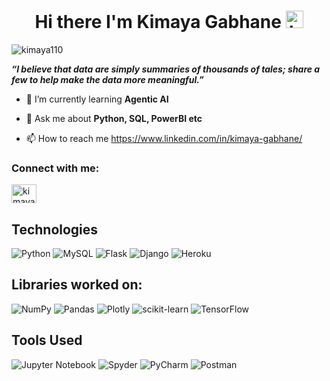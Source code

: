 **<h1 align="center">Hi there I'm Kimaya Gabhane** <img src="https://user-images.githubusercontent.com/1303154/88677602-1635ba80-d120-11ea-84d8-d263ba5fc3c0.gif" width="28px" height="28px" alt="hi"></h1>

<p align="left"> <img src="https://komarev.com/ghpvc/?username=kimaya110&label=Profile%20views&color=0e75b6&style=flat" alt="kimaya110" /> </p>

**_<p>“I believe that data are simply summaries of thousands of tales; share a few to help make the data more meaningful.”<p>_**

  

- 🌱 I’m currently learning **Agentic AI**

- 💬 Ask me about **Python, SQL, PowerBI etc**

- 📫 How to reach me https://www.linkedin.com/in/kimaya-gabhane/
  
<!--

- 🧑‍💻 My Portfolio Website https://gauravchandramasiwal.github.io/portfolio.site/
- 🔭 I’m currently working on **AI, Python, LLMS, RAG, Prompt Engineering, Machine Learning**

- 👯 I’m looking to collaborate on **open-source projects**


- 🤝 I’m looking for help with **open-sourcing on GitHub**

- 👨‍💻 All of my projects are available at [https://github.com/kimaya110](https://github.com/kimaya110)

- 📫 How to reach me **Gmail-kimayagabhane1@gmail.com, Twitter- @gabhanekimaya**

- ⚡ Fun fact **I spend almost 3 hours listening to songs, and 1-hour dancing**
-->


<h3 align="left">Connect with me:</h3>
<p align="left">
<a href="https://linkedin.com/in/kimaya-gabhane" target="blank"><img align="center" src="https://raw.githubusercontent.com/rahuldkjain/github-profile-readme-generator/master/src/images/icons/Social/linked-in-alt.svg" alt="kimaya-gabhane" height="30" width="40" /></a>
</p>

<!--
<a href="https://twitter.com/@gabhanekimaya" target="blank"><img align="center" src="https://raw.githubusercontent.com/rahuldkjain/github-profile-readme-generator/master/src/images/icons/Social/twitter.svg" alt="@gabhanekimaya" height="30" width="40" /></a>
<a href="https://kaggle.com/kimayagabhane" target="blank"><img align="center" src="https://raw.githubusercontent.com/rahuldkjain/github-profile-readme-generator/master/src/images/icons/Social/kaggle.svg" alt="kimayagabhane" height="30" width="40" /></a>
<a href="https://www.hackerrank.com/kimayagabhane1?hr_r=1" target="blank"><img align="center" src="https://raw.githubusercontent.com/rahuldkjain/github-profile-readme-generator/master/src/images/icons/Social/hackerrank.svg" alt="kimayagabhane1?hr_r=1" height="30" width="40" /></a>
<a href="https://www.hackerearth.com/@kimayagabhane1" target="blank"><img align="center" src="https://raw.githubusercontent.com/rahuldkjain/github-profile-readme-generator/master/src/images/icons/Social/hackerearth.svg" alt="@kimayagabhane1" height="30" width="40" /></a>
<a href="https://auth.geeksforgeeks.org/user/kimayagabhane1/practice" target="blank"><img align="center" src="https://raw.githubusercontent.com/rahuldkjain/github-profile-readme-generator/master/src/images/icons/Social/geeks-for-geeks.svg" alt="kimayagabhane1/practice" height="30" width="40" /></a>
</p>
-->

## Technologies 
![Python](https://img.shields.io/badge/python-3670A0?style=for-the-badge&logo=python&logoColor=ffdd54)
![MySQL](https://img.shields.io/badge/mysql-%2300f.svg?style=for-the-badge&logo=mysql&logoColor=white)
![Flask](https://img.shields.io/badge/flask-%23000.svg?style=for-the-badge&logo=flask&logoColor=white)
![Django](https://img.shields.io/badge/django-%23092E20.svg?style=for-the-badge&logo=django&logoColor=white)
![Heroku](https://img.shields.io/badge/heroku-%23430098.svg?style=for-the-badge&logo=heroku&logoColor=white)

## Libraries worked on:

![NumPy](https://img.shields.io/badge/numpy-%23013243.svg?style=for-the-badge&logo=numpy&logoColor=white)
![Pandas](https://img.shields.io/badge/pandas-%23150458.svg?style=for-the-badge&logo=pandas&logoColor=white)
![Plotly](https://img.shields.io/badge/Plotly-%233F4F75.svg?style=for-the-badge&logo=plotly&logoColor=white)
![scikit-learn](https://img.shields.io/badge/scikit--learn-%23F7931E.svg?style=for-the-badge&logo=scikit-learn&logoColor=white)
![TensorFlow](https://img.shields.io/badge/TensorFlow-%23FF6F00.svg?style=for-the-badge&logo=TensorFlow&logoColor=white)

## Tools Used
![Jupyter Notebook](https://img.shields.io/badge/jupyter-%23FA0F00.svg?style=for-the-badge&logo=jupyter&logoColor=white)
![Spyder](https://img.shields.io/badge/Spyder-838485?style=for-the-badge&logo=spyder%20ide&logoColor=maroon)
![PyCharm](https://img.shields.io/badge/pycharm-143?style=for-the-badge&logo=pycharm&logoColor=black&color=black&labelColor=green)
![Postman](https://img.shields.io/badge/Postman-FF6C37?style=for-the-badge&logo=postman&logoColor=white)

<!--
<p><img align="left" src="https://github-readme-stats.vercel.app/api/top-langs?username=kimaya110&show_icons=true&locale=en&layout=compact" alt="kimaya110" /></p>

<p>&nbsp;<img align="center" src="https://github-readme-stats.vercel.app/api?username=kimaya110&show_icons=true&locale=en" alt="kimaya110" /></p>

<p><img align="center" src="https://github-readme-streak-stats.herokuapp.com/?user=kimaya110&" alt="kimaya110" /></p>
-->

<!--
**Kimaya110/Kimaya110** is a ✨ _particular_ ✨ repository because its `README.md` (this file) appears on your GitHub profile.

Here are some ideas to get you started:

- 🔭 I’m currently working on ...
- 🌱 I’m currently learning ...
- 👯 I’m looking to collaborate on ...
- 🤔 I’m looking for help with...
- 💬 Ask me about ...
- 📫 How to reach me: ...
- 😄 Pronouns: ...
- ⚡ Fun fact: ...
-->

